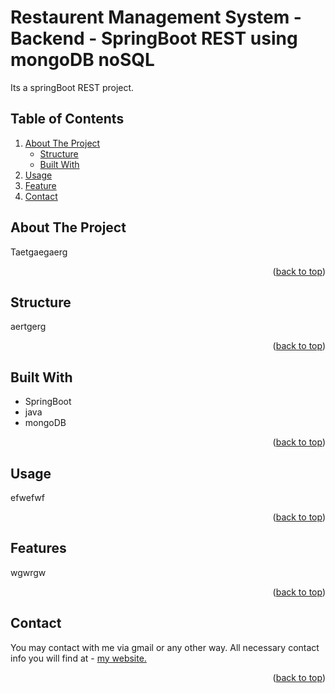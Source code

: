 
# Restaurent Management System - Backend - SpringBoot REST using mongoDB noSQL

Its a springBoot REST project.

  
  
<div id="top"></div>

<!-- TABLE OF CONTENTS -->

## Table of Contents

  <ol>
    <li>
      <a href="#about2">About The Project</a>
      <ul>
        <li><a href="#build3">Structure</a></li>
        <li><a href="#build2">Built With</a></li>
      </ul>
    </li>
    <li><a href="#usage2">Usage</a></li>
    <li><a href="#usage3">Feature</a></li>
    <li><a href="#contact2">Contact</a></li>
  </ol>



<div id="about2"></div>


<!-- ABOUT THE PROJECT -->

## About The Project

Taetgaegaerg

<p align="right">(<a href="#top">back to top</a>)</p>


<div id="build3"></div>

## Structure
  
aertgerg
  
<p align="right">(<a href="#top">back to top</a>)</p>    

<div id="build2"></div>
  
## Built With
  
  * SpringBoot
  * java
  * mongoDB
  
<p align="right">(<a href="#top">back to top</a>)</p>







<div id="usage2"></div>



<!-- USAGE EXAMPLES -->
## Usage

efwefwf

<p align="right">(<a href="#top">back to top</a>)</p>



<div id="usage3"></div>



<!-- USAGE EXAMPLES -->
## Features

wgwrgw
  
<p align="right">(<a href="#top">back to top</a>)</p>



<div id="contact2"></div>


<!-- CONTACT -->
## Contact

You may contact with me via gmail or any other way. All necessary contact info you will find at - 
<a href="https://hurutta.github.io"> my website. <a>


<p align="right">(<a href="#top">back to top</a>)</p>
